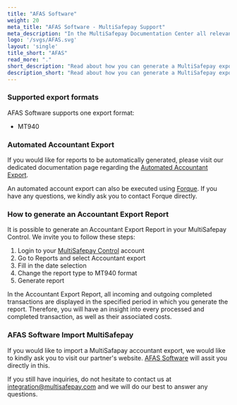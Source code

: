 ```yaml
---
title: "AFAS Software"
weight: 20
meta_title: "AFAS Software - MultiSafepay Support"
meta_description: "In the MultiSafepay Documentation Center all relevant information regarding our Plugins and API. As well as Support pages for Payment Method, Tools and General Questions. You can also find the contact details of our Support Team and Integration Team."
logo: '/svgs/AFAS.svg'
layout: 'single'
title_short: "AFAS"
read_more: "."
short_description: "Read about how you can generate a MultiSafepay export and import to your AFAS platform"
description_short: "Read about how you can generate a MultiSafepay export manually or automatically and import to your AFAS platform"
---
```


### Supported export formats

AFAS Software supports one export format:

* MT940

### Automated Accountant Export

If you would like for reports to be automatically generated, please visit our dedicated documentation page regarding the [Automated Accountant Export](https://docs.multisafepay.com/tools/reports/automatic-reports/).

An automated account export can also be executed using [Forque](https://www.forque.nl/). If you have any questions, we kindly ask you to contact Forque directly.

### How to generate an Accountant Export Report

It is possible to generate an Accountant Export Report in your MultiSafepay Control. We invite you to follow these steps:

1. Login to your [MultiSafepay Control](https://merchant.multisafepay.com/) account
2. Go to Reports and select Accountant export
3. Fill in the date selection
4. Change the report type to MT940 format
5. Generate report

In the Accountant Export Report, all incoming and outgoing completed transactions are displayed in the specified period in which you generate the report. Therefore, you will have an insight into every processed and completed transaction, as well as their associated costs.

### AFAS Software Import MultiSafepay

If you would like to import a MultiSafapay accountant export, we would like to kindly ask you to visit our partner's website. [AFAS Software](https://www.afas.nl/contact) will assit you directly in this.

If you still have inquiries, do not hesitate to contact us at <integration@multisafepay.com> and we will do our best to answer any questions.